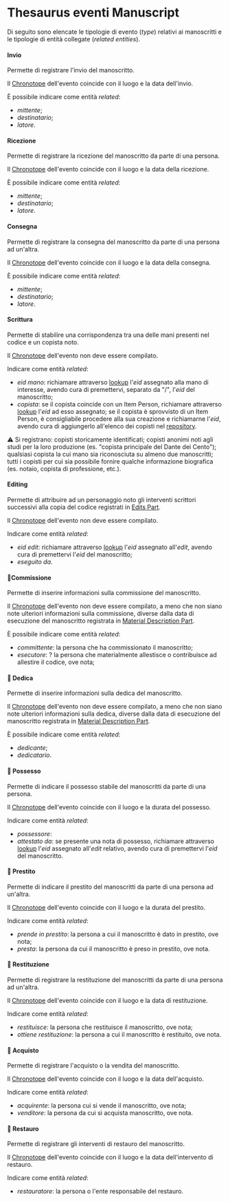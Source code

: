 # Thesaurus eventi Manuscript 

Di seguito sono elencate le tipologie di evento (_type_) relativi ai manoscritti e le tipologie di entità collegate (_related entities_).  


#### Invio 
Permette di registrare l'invio del manoscritto.

Il [Chronotope](Asserted_Chronotope_Brick.md) dell'evento coincide con il luogo e la data dell'invio.   

È possibile indicare come entità _related_:  
* _mittente_;  
* _destinatario_;  
* _latore_.  

#### Ricezione  
Permette di registrare la ricezione del manoscritto da parte di una persona.  

Il [Chronotope](Asserted_Chronotope_Brick.md) dell'evento coincide con il luogo e la data della ricezione.   

È possibile indicare come entità _related_:  
* _mittente_;  
* _destinatario_;  
* _latore_.  

#### Consegna  
Permette di registrare la consegna del manoscritto da parte di una persona ad un'altra.  

Il [Chronotope](Asserted_Chronotope_Brick.md) dell'evento coincide con il luogo e la data della consegna.   

È possibile indicare come entità _related_:  
* _mittente_;  
* _destinatario_;  
* _latore_.  

#### Scrittura
Permette di stabilire una corrispondenza tra una delle mani presenti nel codice e un copista noto.  

Il [Chronotope](Asserted_Chronotope_Brick.md) dell'evento non deve essere compilato.   

Indicare come entità _related_:  
* _eid mano_: richiamare attraverso [lookup](lookup.md) l'_eid_ assegnato alla mano di interesse, avendo cura di premettervi, separato da "/", l'_eid_ del manoscritto; 
* _copista_: se il copista coincide con un Item Person, richiamare attraverso [lookup](lookup.md) l'_eid_ ad esso assegnato; se il copista è sprovvisto di un Item Person, è consigliabile procedere alla sua creazione e richiamarne l'_eid_, avendo cura di aggiungerlo all'elenco dei copisti nel [repository](repositories.md).  

⚠️ Si registrano: copisti storicamente identificati; copisti anonimi noti agli studi per la loro produzione (es. "copista principale del Dante dei Cento"); qualsiasi copista la cui mano sia riconosciuta su almeno due manoscritti; tutti i copisti per cui sia possibile fornire qualche informazione biografica (es. notaio, copista di professione, etc.).  

#### Editing
Permette di attribuire ad un personaggio noto gli interventi scrittori successivi alla copia del codice registrati in [Edits Part](Edits_Part.md).  

Il [Chronotope](Asserted_Chronotope_Brick.md) dell'evento non deve essere compilato.   

Indicare come entità _related_:  
* _eid edit_: richiamare attraverso [lookup](lookup.md) l'_eid_ assegnato all'_edit_, avendo cura di premettervi l'_eid_ del manoscritto;  
* _eseguito da_.  

#### 🚧Commissione
Permette di inserire informazioni sulla commissione del manoscritto.  

Il [Chronotope](Asserted_Chronotope_Brick.md) dell'evento non deve essere compilato, a meno che non siano note ulteriori informazioni sulla commissione, diverse dalla data di esecuzione del manoscritto registrata in [Material Description Part](Material_Description_Part.md).  

È possibile indicare come entità _related_:  
* _committente_: la persona che ha commissionato il manoscritto;  
* _esecutore_: ? la persona che materialmente allestisce o contribuisce ad allestire il codice, ove nota;

#### 🚧 Dedica
Permette di inserire informazioni sulla dedica del manoscritto.  

Il [Chronotope](Asserted_Chronotope_Brick.md) dell'evento non deve essere compilato, a meno che non siano note ulteriori informazioni sulla dedica, diverse dalla data di esecuzione del manoscritto registrata in [Material Description Part](Material_Description_Part.md).  

È possibile indicare come entità _related_: 
* _dedicante_;
* _dedicatario_.

#### 🚧 Possesso
Permette di indicare il possesso stabile del manoscritti da parte di una persona.

Il [Chronotope](Asserted_Chronotope_Brick.md) dell'evento coincide con il luogo e la durata del possesso.

Indicare come entità _related_: 
* _possessore_:
* _attestato da_: se presente una nota di possesso, richiamare attraverso [lookup](lookup.md) l'_eid_ assegnato all'_edit_ relativo, avendo cura di premettervi l'_eid_ del manoscritto.


#### 🚧 Prestito
Permette di indicare il prestito del manoscritti da parte di una persona ad un'altra.  

Il [Chronotope](Asserted_Chronotope_Brick.md) dell'evento coincide con il luogo e la durata del prestito.

Indicare come entità _related_: 
* _prende in prestito_: la persona a cui il manoscritto è dato in prestito, ove nota;
* _presta_: la persona da cui il manoscritto è preso in prestito, ove nota.

#### 🚧 Restituzione
Permette di registrare la restituzione del manoscritti da parte di una persona ad un'altra.

Il [Chronotope](Asserted_Chronotope_Brick.md) dell'evento coincide con il luogo e la data di restituzione.

Indicare come entità _related_: 
* _restituisce_: la persona che restituisce il manoscritto, ove nota;  
* _ottiene restituzione_: la persona a cui il manoscritto è restituito, ove nota.  

#### 🚧 Acquisto
Permette di registrare l'acquisto o la vendita del manoscritto.

Il [Chronotope](Asserted_Chronotope_Brick.md) dell'evento coincide con il luogo e la data dell'acquisto.

Indicare come entità _related_: 
* _acquirente_: la persona cui si vende il manoscritto, ove nota;  
* _venditore_: la persona da cui si acquista manoscritto, ove nota.  

#### 🚧 Restauro
Permette di registrare gli interventi di restauro del manoscritto.

Il [Chronotope](Asserted_Chronotope_Brick.md) dell'evento coincide con il luogo e la data dell'intervento di restauro.

Indicare come entità _related_: 
* _restauratore_: la persona o l'ente responsabile del restauro.   
